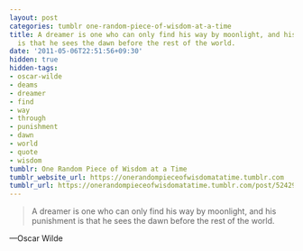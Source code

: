 ```yaml
---
layout: post
categories: tumblr one-random-piece-of-wisdom-at-a-time
title: A dreamer is one who can only find his way by moonlight, and his punishment
  is that he sees the dawn before the rest of the world.
date: '2011-05-06T22:51:56+09:30'
hidden: true
hidden-tags:
- oscar-wilde
- deams
- dreamer
- find
- way
- through
- punishment
- dawn
- world
- quote
- wisdom
tumblr: One Random Piece of Wisdom at a Time
tumblr_website_url: https://onerandompieceofwisdomatatime.tumblr.com
tumblr_url: https://onerandompieceofwisdomatatime.tumblr.com/post/5242932761/a-dreamer-is-one-who-can-only-find-his-way-by
---
```

> A dreamer is one who can only find his way by moonlight, and his punishment is that he sees the dawn before the rest of the world.

—Oscar Wilde
